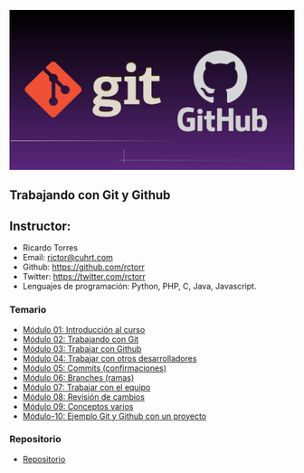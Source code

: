 ![Git y Github](Media/git-y-github.jpg)

## Trabajando con Git y Github

## Instructor:

- Ricardo Torres
- Email: rictor@cuhrt.com
- Github: https://github.com/rctorr
- Twitter: https://twitter.com/rctorr
- Lenguajes de programación: Python, PHP, C, Java, Javascript.

### Temario 
 
 - [Módulo 01: Introducción al curso](Modulo-01/Readme.md)
 - [Módulo 02: Trabajando con Git](Modulo-02/Readme.md)
 - [Módulo 03: Trabajar con Github](Modulo-03/Readme.md)
 - [Módulo 04: Trabajar con otros desarrolladores](Modulo-04/Readme.md)
 - [Módulo 05: Commits (confirmaciones)](Modulo-05/Readme.md)
 - [Módulo 06: Branches (ramas)](Modulo-06/Readme.md)
 - [Módulo 07: Trabajar con el equipo](Modulo-07/Readme.md)
 - [Módulo 08: Revisión de cambios](Modulo-08/Readme.md)
 - [Módulo 09: Conceptos varios](Modulo-09/Readme.md)
 - [Módulo-10: Ejemplo Git y Github con un proyecto](Modulo-10/Readme.md) 

### Repositorio

- [Repositorio](https://github.com/rctorr/Trabajando-con-Git-y-Github)

